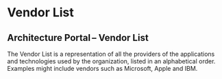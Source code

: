 # Vendor List
## Architecture Portal – Vendor List

The Vendor List is a representation of all the providers of the applications and technologies used by the organization, listed in an alphabetical order. Examples might include vendors such as Microsoft, Apple and IBM.
